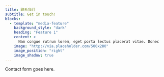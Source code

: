```yaml
---
title: 联系我们
subtitle: Get in touch!
blocks:
  - template: "media-feature"
    background_style: "dark"
    heading: "Feature 1"
    content: >
      Nam congue rutrum lorem, eget porta lectus placerat vitae. Donec faucibus lacus vitae est vestibulum, et pharetra sem accumsan. Fusce aliquam lectus at nulla varius efficitur. Donec in accumsan nisi. Etiam nec tempus ante, ac blandit nisl. Donec malesuada volutpat nisi, at consequat dui venenatis eget. Fusce dapibus nisi ut hendrerit lobortis. Etiam viverra faucibus nibh, nec vehicula tortor vulputate et.
    image: "http://via.placeholder.com/500x280"
    image_position: "right"
    image_shadow: true
---
```


Contact form goes here.
